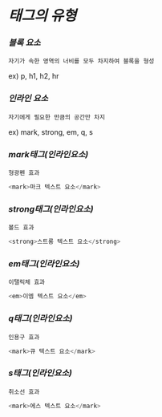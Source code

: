 # _태그의 유형_

### _블록 요소_

`자기가 속한 영역의 너비를 모두 차지하여 블록을 형성`

ex) p, h1, h2, hr

### _인라인 요소_

`자기에게 필요한 만큼의 공간만 차지`

ex) mark, strong, em, q, s

### _mark태그(인라인요소)_

`형광펜 효과`

```js
<mark>마크 텍스트 요소</mark>
```

### _strong태그(인라인요소)_

`볼드 효과`

```js
<strong>스트롱 텍스트 요소</strong>
```

### _em태그(인라인요소)_

`이탤릭체 효과`

```js
<em>이엠 텍스트 요소</em>
```

### _q태그(인라인요소)_

`인용구 효과`

```js
<mark>큐 텍스트 요소</mark>
```

### _s태그(인라인요소)_

`취소선 효과`

```js
<mark>에스 텍스트 요소</mark>
```